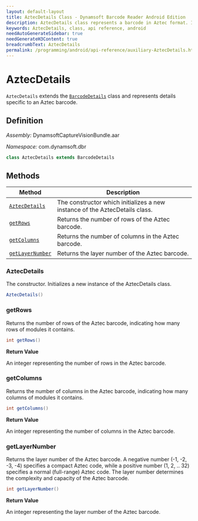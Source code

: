 ```yaml
---
layout: default-layout
title: AztecDetails Class - Dynamsoft Barcode Reader Android Edition
description: AztecDetails class represents a barcode in Aztec format. It inherits from the BarcodeDetails class and contains information about the row count, column count, and layer number of the barcode.
keywords: AztecDetails, class, api reference, android
needAutoGenerateSidebar: true
needGenerateH3Content: true
breadcrumbText: AztecDetails
permalink: /programming/android/api-reference/auxiliary-AztecDetails.html
---
```


# AztecDetails

`AztecDetails` extends the [`BarcodeDetails`](barcode-details.md) class and represents details specific to an Aztec barcode.

## Definition

*Assembly:* DynamsoftCaptureVisionBundle.aar

*Namespace:* com.dynamsoft.dbr

```java
class AztecDetails extends BarcodeDetails
```

## Methods

| Method | Description |
| ------ | ----------- |
| [`AztecDetails`](#aztecdetails) | The constructor which initializes a new instance of the AztecDetails class. |
| [`getRows`](#getrows) | Returns the number of rows of the Aztec barcode. |
| [`getColumns`](#getcolumns) | Returns the number of columns in the Aztec barcode. |
| [`getLayerNumber`](#getlayernumber) | Returns the layer number of the Aztec barcode. |

### AztecDetails

The constructor. Initializes a new instance of the AztecDetails class.

```java
AztecDetails()
```

### getRows

Returns the number of rows of the Aztec barcode, indicating how many rows of modules it contains.

```java
int getRows()
```

**Return Value**

An integer representing the number of rows in the Aztec barcode.

### getColumns

Returns the number of columns in the Aztec barcode, indicating how many columns of modules it contains.

```java
int getColumns()
```

**Return Value**

An integer representing the number of columns in the Aztec barcode.

### getLayerNumber

Returns the layer number of the Aztec barcode. A negative number (-1, -2, -3, -4) specifies a compact Aztec code, while a positive number (1, 2, .. 32) specifies a normal (full-range) Aztec code. The layer number determines the complexity and capacity of the Aztec barcode.

```java
int getLayerNumber()
```

**Return Value**

An integer representing the layer number of the Aztec barcode.
